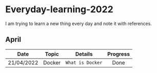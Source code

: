 # Everyday-learning-2022
I am trying to learn a new thing every day and note it with references.


## April

| Date | Topic | Details | Progress |
|:------:|------|------------|:-------:|
|  21/04/2022 | Docker | `What is Docker`  | Done |


 
